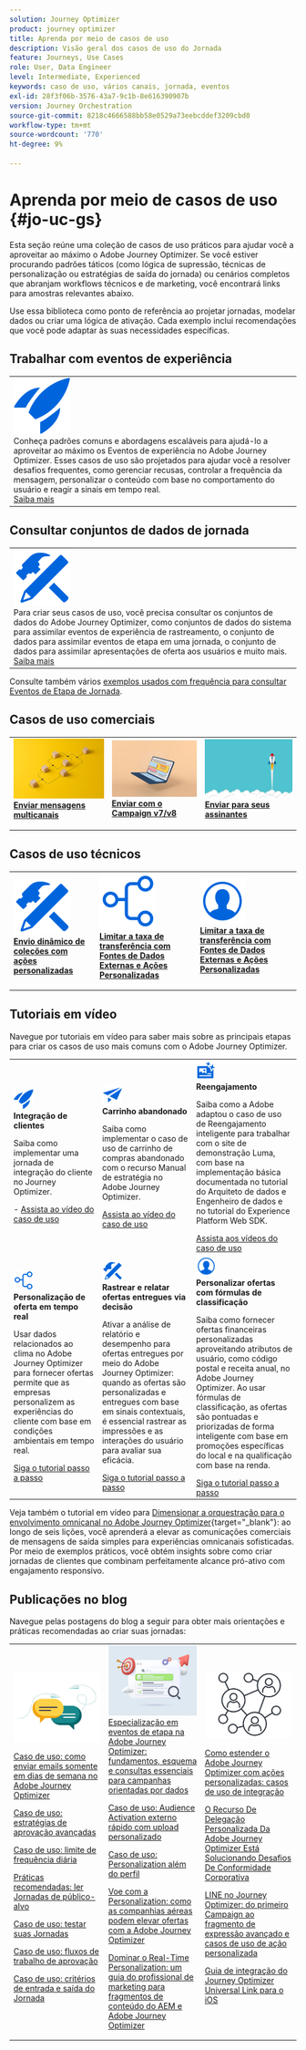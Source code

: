 ```yaml
---
solution: Journey Optimizer
product: journey optimizer
title: Aprenda por meio de casos de uso
description: Visão geral dos casos de uso do Jornada
feature: Journeys, Use Cases
role: User, Data Engineer
level: Intermediate, Experienced
keywords: caso de uso, vários canais, jornada, eventos
exl-id: 28f3f06b-3576-43a7-9c1b-8e616390907b
version: Journey Orchestration
source-git-commit: 8218c4666588bb58e0529a73eebcddef3209cbd0
workflow-type: tm+mt
source-wordcount: '770'
ht-degree: 9%

---
```


# Aprenda por meio de casos de uso {#jo-uc-gs}

Esta seção reúne uma coleção de casos de uso práticos para ajudar você a aproveitar ao máximo o Adobe Journey Optimizer. Se você estiver procurando padrões táticos (como lógica de supressão, técnicas de personalização ou estratégias de saída do jornada) ou cenários completos que abranjam workflows técnicos e de marketing, você encontrará links para amostras relevantes abaixo.

Use essa biblioteca como ponto de referência ao projetar jornadas, modelar dados ou criar uma lógica de ativação. Cada exemplo inclui recomendações que você pode adaptar às suas necessidades específicas.


## Trabalhar com eventos de experiência

<table style="table-layout:fixed">
<tr style="border: 0;">
  <td>
    <div>
    <a href="exp-event-lookup.md">
    <img alt="práticas recomendadas de pesquisa de eventos de experiência" src="../assets/do-not-localize/icon-quick-start.svg" /></a> 
    <br>Conheça padrões comuns e abordagens escaláveis para ajudá-lo a aproveitar ao máximo os Eventos de experiência no Adobe Journey Optimizer. Esses casos de uso são projetados para ajudar você a resolver desafios frequentes, como gerenciar recusas, controlar a frequência da mensagem, personalizar o conteúdo com base no comportamento do usuário e reagir a sinais em tempo real.
    </div>
      <div>
     <a href="exp-event-lookup.md">Saiba mais</a></div>
    </div>
  </td>
</tr>
</table>


## Consultar conjuntos de dados de jornada

<table style="table-layout:fixed">
<tr style="border: 0;">
  <td>
    <div>
    <a href="../data/datasets-query-examples.md">
    <img alt="amostras de query" src="../assets/do-not-localize/icon-configure.svg"/></a> 
    <br>Para criar seus casos de uso, você precisa consultar os conjuntos de dados do Adobe Journey Optimizer, como conjuntos de dados do sistema para assimilar eventos de experiência de rastreamento, o conjunto de dados para assimilar eventos de etapa em uma jornada, o conjunto de dados para assimilar apresentações de oferta aos usuários e muito mais.
    </div>
      <div>
     <a href="../data/datasets-query-examples.md">Saiba mais</a></div>
    </div>
  </td>
</tr>
</table>

Consulte também vários [exemplos usados com frequência para consultar Eventos de Etapa de Jornada](../reports/query-examples.md).


## Casos de uso comerciais

<table style="table-layout:fixed"><tr style="border: 0;">
<td>
<a href="../building-journeys/journeys-uc.md">
<img alt="Enviar mensagens de vários canais" src="../assets/do-not-localize/start-journey.jpeg">
</a>
<div>
<a href="../building-journeys/journeys-uc.md"><strong>Enviar mensagens multicanais</strong></a>
</div>
<p>
</td>
<td>
<a href="ajo-ac.md">
<img alt="Enviar uma mensagem usando o Campaign" src="../assets/do-not-localize/start-interface.jpeg">
</a>
<div><a href="ajo-ac.md"><strong>Enviar com o Campaign v7/v8</strong>
</div>
<p>
</td>
<td>
<a href="message-to-subscribers-uc.md">
<img alt="Enviar uma mensagem aos assinantes" src="../assets/do-not-localize/start-quick.png">
</a>
<div>
<a href="message-to-subscribers-uc.md"><strong>Enviar para seus assinantes</strong></a>
</div>
<p></td>
</tr></table>

## Casos de uso técnicos

<table style="table-layout:fixed"><tr style="border: 0;">
<td>
<a href="collections.md">
<img alt="Envio dinâmico de coleções usando ações personalizadas" src="../assets/do-not-localize/icon-configure.svg">
</a>
<div>
<a href="collections.md"><strong>Envio dinâmico de coleções com ações personalizadas</strong></a>
</div>
<p>
</td>
<td>
<a href="limit-throughput.md">
<img alt="Limite a taxa de transferência com fontes de dados externas e ações personalizadas" src="../assets/do-not-localize/icon-first-journey.svg">
</a>
<div><a href="limit-throughput.md"><strong>Limitar a taxa de transferência com Fontes de Dados Externas e Ações Personalizadas</strong></a>
</div>
<p>
</td>
<td>
<a href="../building-journeys/journey-pause.md#apply-an-exit-criteria-in-a-paused-journey">
<img alt="Remover perfis de uma jornada em tempo real" src="../assets/do-not-localize/icon_profile-audience.svg">
</a>
<div><a href="../building-journeys/journey-pause.md#apply-an-exit-criteria-in-a-paused-journey"><strong>Limitar a taxa de transferência com Fontes de Dados Externas e Ações Personalizadas</strong></a>
</div>
<p>
</td>
</tr></table>

## Tutoriais em vídeo

Navegue por tutoriais em vídeo para saber mais sobre as principais etapas para criar os casos de uso mais comuns com o Adobe Journey Optimizer.


<table style="table-layout:auto">
  <tr style="border: 0;">
    <td>
      <img src="../assets/do-not-localize/icon-quick-start.svg" width="35px">
    <br/>
      <strong>Integração de clientes</strong><br/><p>Saiba como implementar uma jornada de integração do cliente no Journey Optimizer.</p> - <a href="https://experienceleague.adobe.com/pt-br/docs/journey-optimizer-learn/tutorials/use-cases/customer-onboarding" target="_blank">Assista ao vídeo do caso de uso</a>
    </td>
    <td>
      <img src="../assets/do-not-localize/icon-campaign.svg" width="35px">
    <br/>
      <strong>Carrinho abandonado</strong><br/><p>Saiba como implementar o caso de uso de carrinho de compras abandonado com o recurso Manual de estratégia no Adobe Journey Optimizer.</p><a href="https://experienceleague.adobe.com/pt-br/docs/journey-optimizer-learn/tutorials/use-cases/abandoned-cart" target="_blank">Assista ao vídeo do caso de uso</a>
    </td>
    <td>
      <img src="../assets/do-not-localize/icon-content.svg" width="35px">
    <br/>
      <strong>Reengajamento</strong><br/><p>Saiba como a Adobe adaptou o caso de uso de Reengajamento inteligente para trabalhar com o site de demonstração Luma, com base na implementação básica documentada no tutorial do Arquiteto de dados e Engenheiro de dados e no tutorial do Experience Platform Web SDK.</p><a href="https://experienceleague.adobe.com/pt-br/docs/experience-platform/rtcdp/use-cases/personalization-insights-engagement/use-cases-luma" target="_blank">Assista aos vídeos do caso de uso</a> 
    </td>
  </tr>
  <tr style="border: 0;">
    <td>
      <img src="../assets/do-not-localize/icon-experience.svg" width="35px">
    <br/>
      <strong>Personalização de oferta em tempo real</strong><br/><p>Usar dados relacionados ao clima no Adobe Journey Optimizer para fornecer ofertas permite que as empresas personalizem as experiências do cliente com base em condições ambientais em tempo real.</p><a href="https://experienceleague.adobe.com/pt-br/docs/journey-optimizer-learn/personalizing-offers-with-real-time-weather-data/introduction" target="_blank">Siga o tutorial passo a passo</a>
    </td>
    <td>
      <img src="../assets/do-not-localize/icon-configure.svg" width="35px">
    <br/>
      <strong>Rastrear e relatar ofertas entregues via decisão</strong><br/><p>Ativar a análise de relatório e desempenho para ofertas entregues por meio do Adobe Journey Optimizer: quando as ofertas são personalizadas e entregues com base em sinais contextuais, é essencial rastrear as impressões e as interações do usuário para avaliar sua eficácia.</p><a href="https://experienceleague.adobe.com/pt-br/docs/journey-optimizer-learn/reporting-on-ajo-od/introduction" target="_blank">Siga o tutorial passo a passo</a> 
    </td>
    <td>
      <img src="../assets/do-not-localize/icon_profile-audience.svg" width="35px">
    <br/>
      <strong>Personalizar ofertas com fórmulas de classificação</strong><br/><p>Saiba como fornecer ofertas financeiras personalizadas aproveitando atributos de usuário, como código postal e receita anual, no Adobe Journey Optimizer. Ao usar fórmulas de classificação, as ofertas são pontuadas e priorizadas de forma inteligente com base em promoções específicas do local e na qualificação com base na renda.</p><a href="https://experienceleague.adobe.com/pt-br/docs/journey-optimizer-learn/personalizing-offers-with-ranking-formulas-based-on-user-zip-code-and-income/introduction" target="_blank">Siga o tutorial passo a passo</a> 
    </td>
  </tr>
</table>

Veja também o tutorial em vídeo para [Dimensionar a orquestração para o envolvimento omnicanal no Adobe Journey Optimizer](https://experienceleague.adobe.com/pt-br/docs/journey-optimizer-learn/scaling-orchestration-to-omnichannel-engagement/introduction){target="_blank"}: ao longo de seis lições, você aprenderá a elevar as comunicações comerciais de mensagens de saída simples para experiências omnicanais sofisticadas. Por meio de exemplos práticos, você obtém insights sobre como criar jornadas de clientes que combinam perfeitamente alcance pró-ativo com engajamento responsivo.



## Publicações no blog

Navegue pelas postagens do blog a seguir para obter mais orientações e práticas recomendadas ao criar suas jornadas:

<table style="table-layout:fixed"><tr style="border: 0;">
<td>
<img alt="Publicações no blog" src="../assets/do-not-localize/community.jpeg">
<div>
<p><a href="https://experienceleaguecommunities.adobe.com/t5/journey-optimizer-blogs/how-to-send-emails-only-on-weekdays-in-adobe-journey-optimizer/ba-p/760400" target="_blank">Caso de uso: como enviar emails somente em dias de semana no Adobe Journey Optimizer</a></p>
<p><a href="https://experienceleaguecommunities.adobe.com/t5/journey-optimizer-blogs/advanced-approval-strategies-in-adobe-journey-optimizer/ba-p/761396" target="_blank">Caso de uso: estratégias de aprovação avançadas</a></p>
<p><a href="https://experienceleaguecommunities.adobe.com/t5/journey-optimizer-blogs/elevate-customer-experience-with-daily-frequency-capping-in-ajo/ba-p/761510" target="_blank">Caso de uso: limite de frequência diária</a></p>
<p><a href="https://experienceleaguecommunities.adobe.com/t5/journey-optimizer-blogs/mastering-read-audience-journeys-in-adobe-journey-optimizer-a/ba-p/761445" target="_blank">Práticas recomendadas: ler Jornadas de público-alvo</a></p>
<p><a href="https://experienceleaguecommunities.adobe.com/t5/journey-optimizer-blogs/from-plan-to-perfection-how-to-test-your-ajo-journeys-for-10/ba-p/761270" target="_blank">Caso de uso: testar suas Jornadas</a></p>
<p><a href="https://experienceleaguecommunities.adobe.com/t5/journey-optimizer-blogs/deliver-with-confidence-approval-workflows-across-adobe-journey/ba-p/760900" target="_blank">Caso de uso: fluxos de trabalho de aprovação</a></p>
<p><a href="https://experienceleaguecommunities.adobe.com/t5/journey-optimizer-blogs/mastering-journey-entry-and-exit-criteria-in-adobe-journey/ba-p/760958" target="_blank">Caso de uso: critérios de entrada e saída do Jornada</a></p>
</div>
<p>
</td>
<td>
<img alt="Etapa de eventos em suas Jornadas" src="../assets/do-not-localize/list.jpeg">
<div>
<a href="https://experienceleaguecommunities.adobe.com/t5/journey-optimizer-blogs/mastering-step-events-in-adobe-journey-optimizer-fundamentals/ba-p/762024" target="_blank">Especialização em eventos de etapa na Adobe Journey Optimizer: fundamentos, esquema e consultas essenciais para campanhas orientadas por dados
</a></p>
<p><a href="https://experienceleaguecommunities.adobe.com/t5/journey-optimizer-blogs/fast-external-audience-activation-with-custom-upload/ba-p/761658" target="_blank">Caso de uso: Audience Activation externo rápido com upload personalizado</a></p>
<p><a href="https://experienceleaguecommunities.adobe.com/t5/journey-optimizer-blogs/personalization-beyond-the-ajo-profile-bringing-non-profile/ba-p/769225" target="_blank">Caso de uso: Personalization além do perfil
</a></p>
<p><a href="https://experienceleaguecommunities.adobe.com/t5/journey-optimizer-blogs/take-flight-with-personalization-how-airlines-can-elevate-offers/ba-p/767513" target="_blank">Voe com a Personalization: como as companhias aéreas podem elevar ofertas com a Adobe Journey Optimizer
</a></p>
<p><a href="https://experienceleaguecommunities.adobe.com/t5/journey-optimizer-blogs/mastering-real-time-personalization-a-marketer-s-guide-to-aem/ba-p/762606" target="_blank">Dominar o Real-Time Personalization: um guia do profissional de marketing para fragmentos de conteúdo do AEM e Adobe Journey Optimizer
</a></p>
</div>
<p></td>
<td>
<img alt="Ações personalizadas" src="../assets/do-not-localize/step-event.jpeg">
<div><p><a href="https://experienceleaguecommunities.adobe.com/t5/journey-optimizer-blogs/how-to-extend-adobe-journey-optimizer-with-custom-actions/ba-p/761323" target="_blank">Como estender o Adobe Journey Optimizer com ações personalizadas: casos de uso de integração
</a></p>
</div>
<div><p><a href="https://experienceleaguecommunities.adobe.com/t5/journey-optimizer-blogs/breaking-down-barriers-how-adobe-journey-optimizer-s-custom/ba-p/759223" target="_blank">O Recurso De Delegação Personalizada Da Adobe Journey Optimizer Está Solucionando Desafios De Conformidade Corporativa
</a></p>
</div>
<div><p><a href="https://experienceleaguecommunities.adobe.com/t5/journey-optimizer-blogs/line-in-ajo-from-first-campaign-to-advanced-expression-fragment/ba-p/771048" target="_blank">LINE no Journey Optimizer: do primeiro Campaign ao fragmento de expressão avançado e casos de uso de ação personalizada
</a></p>
</div>
<div><p><a href="https://experienceleaguecommunities.adobe.com/t5/journey-optimizer-blogs/ajo-universal-link-integration-guide-for-ios/ba-p/768669" target="_blank">Guia de integração do Journey Optimizer Universal Link para o iOS
</a></p>
</div>
</td>
</tr></table>